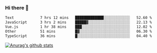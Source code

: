 ### Hi there 👋



<!--
**webB1an/webB1an** is a ✨ _special_ ✨ repository because its `README.md` (this file) appears on your GitHub profile.

Here are some ideas to get you started:

- 🔭 I’m currently working on ...
- 🌱 I’m currently learning ...
- 👯 I’m looking to collaborate on ...
- 🤔 I’m looking for help with ...
- 💬 Ask me about ...
- 📫 How to reach me: ...
- 😄 Pronouns: ...
- ⚡ Fun fact: ...
-->

<!--START_SECTION:waka-->

```txt
Text            7 hrs 12 mins   █████████████░░░░░░░░░░░░   52.60 %
JavaScript      3 hrs 2 mins    █████▓░░░░░░░░░░░░░░░░░░░   22.13 %
Vue.js          1 hr 38 mins    ███░░░░░░░░░░░░░░░░░░░░░░   12.02 %
Other           51 mins         █▓░░░░░░░░░░░░░░░░░░░░░░░   06.30 %
TypeScript      36 mins         █░░░░░░░░░░░░░░░░░░░░░░░░   04.40 %
```

<!--END_SECTION:waka-->


[![Anurag's github stats](https://github-readme-stats.vercel.app/api?username=webB1an&show_icons=true&theme=radical)](https://github.com/anuraghazra/github-readme-stats)

